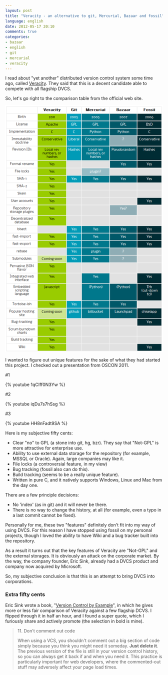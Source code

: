 ```yaml
---
layout: post
title: "Veracity - an alternative to git, Mercurial, Bazaar and fossil"
language: english
date: 2012-05-17 20:10
comments: true
categories: 
- bazaar
- english
- git
- mercurial
- veracity
---
```

I read about "yet another" distributed version control system some time ago, called [Veracity][]. They said that this is a decent candidate able to compete with all flagship DVCS.

[Veracity]: http://veracity-scm.com

So, let's go right to the comparison table from the official web site.

![](/images/blog/veracity-comparison.png)

I wanted to figure out unique features for the sake of what they had started this project. I checked out a presentation from OSCON 2011.

#1

{% youtube 1qCIff0N3Yw %}

#2

{% youtube iqDu7s7hSsg %}

#3

{% youtube HH8nFadt9SA %}

Here is my subjective fifty cents:

* Clear "no" to GPL (a stone into git, hg, bzr). They say that "Not-GPL" is more attractive for enterprise use.
* Ability to use external data storage for the repository (for example, MSSQL or Oracle). Again, large companies may like it.
* File locks (a controversial feature, in my view)
* Bug tracking (fossil also can do this).
* Build tracking (seems to be a really unique feature).
* Written in pure C, and it natively supports Windows, Linux and Mac from the day one.

There are a few principle decisions:

* No 'index' (as in git) and it will never be there.
* There is no way to change the history, at all (for example, even a typo in a last commit cannot be fixed).

Personally for me, these two "features" definitely don't fit into my way of using DVCS. For this reason I have stopped using fossil on my personal projects, though I loved the ability to have Wiki and a bug tracker built into the repository.

As a result it turns out that the key features of Veracity are "Not-GPL" and the external storages. It is obviously an attack on the corporate market. By the way, the company founder, Eric Sink, already had a DVCS product and company now acquired by Microsoft.

So, my subjective conclusion is that this is an attempt to bring DVCS into corporations.

### Extra fifty cents

Eric Sink wrote a book, "[Version Control by Example][]", in which he gives more or less fair comparison of Veracity against a few flagship DCVS. I flipped through it in half an hour, and I found a super quote, which I furiously share and actively promote (the selection in bold is mine).

> 11\. Don't comment out code
> 
> When using a VCS, you shouldn't comment out a big section of code simply because you think you might need it someday. **Just delete it**. The previous version of the file is still in your version control history, so you can always get it back if and when you need it. This practice is particularly important for web developers, where the commented-out stuff may adversely affect your page load times.

[Version Control by Example]: http://www.ericsink.com/vcbe/
